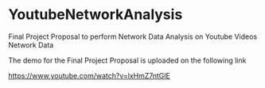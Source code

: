 # YoutubeNetworkAnalysis
Final Project Proposal to perform Network Data Analysis on Youtube Videos Network Data

The demo for the Final Project Proposal is uploaded on the following link

https://www.youtube.com/watch?v=lxHmZ7ntGlE
